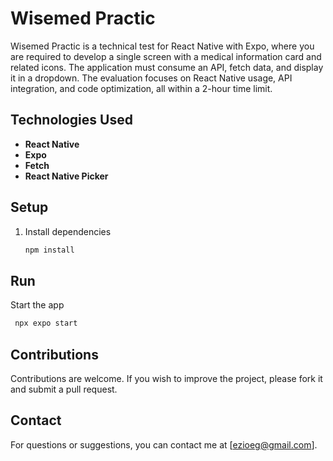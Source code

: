 # Wisemed Practic

Wisemed Practic is a technical test for React Native with Expo, where you are required to develop a single screen with a medical information card and related icons. The application must consume an API, fetch data, and display it in a dropdown. The evaluation focuses on React Native usage, API integration, and code optimization, all within a 2-hour time limit.

## Technologies Used

- **React Native**
- **Expo**
- **Fetch**
- **React Native Picker**

## Setup

1. Install dependencies

   ```bash
   npm install
   ```

## Run

Start the app

   ```bash
    npx expo start
   ```
   
## Contributions

Contributions are welcome. If you wish to improve the project, please fork it and submit a pull request.

## Contact

For questions or suggestions, you can contact me at [ezioeg@gmail.com].

